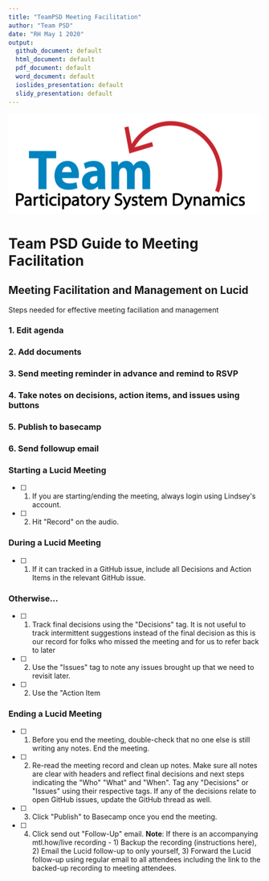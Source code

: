 ```yaml
---
title: "TeamPSD Meeting Facilitation"
author: "Team PSD"
date: "RH May 1 2020"
output: 
  github_document: default
  html_document: default
  pdf_document: default
  word_document: default
  ioslides_presentation: default
  slidy_presentation: default
---
```


<img src = "https://github.com/lzim/teampsd/blob/teampsd_style/teampsd_logo/team_psd_logo_sm.png"
     height = "200" width = "600">  
     
# Team PSD Guide to Meeting Facilitation


## Meeting Facilitation and Management on Lucid
Steps needed for effective meeting faciliation and management
### 1. Edit agenda
### 2. Add documents
### 3. Send meeting reminder in advance and remind to RSVP
### 4. Take notes on decisions, action items, and issues using buttons
### 5. Publish to basecamp
### 6. Send followup email



### Starting a Lucid Meeting
- [ ] 1. If you are starting/ending the meeting, always login using Lindsey's account.
- [ ] 2. Hit "Record" on the audio.

### During a Lucid Meeting
- [ ] 1. If it can tracked in a GitHub issue, include all Decisions and Action Items in the relevant GitHub issue.

### Otherwise...
- [ ] 1. Track final decisions using the "Decisions" tag. It is not useful to track intermittent suggestions instead of the final decision as this is our record for folks who missed the meeting and for us to refer back to later
- [ ] 2. Use the "Issues" tag to note any issues brought up that we need to revisit later.
- [ ] 2. Use the "Action Item

### Ending a Lucid Meeting

- [ ] 1. Before you end the meeting, double-check that no one else is still writing any notes.
End the meeting.
- [ ] 2. Re-read the meeting record and clean up notes. Make sure all notes are clear with headers and reflect final decisions and next steps indicating the "Who" "What" and "When". Tag any "Decisions" or "Issues" using their respective tags. If any of the decisions relate to open GitHub issues, update the GitHub thread as well.
- [ ] 3. Click "Publish" to Basecamp once you end the meeting.
- [ ] 4. Click send out "Follow-Up" email. **Note**: If there is an accompanying mtl.how/live recording - 1) Backup the recording (instructions here), 2) Email the Lucid follow-up to only yourself, 3) Forward the Lucid follow-up using regular email to all attendees including the link to the backed-up recording to meeting attendees.
